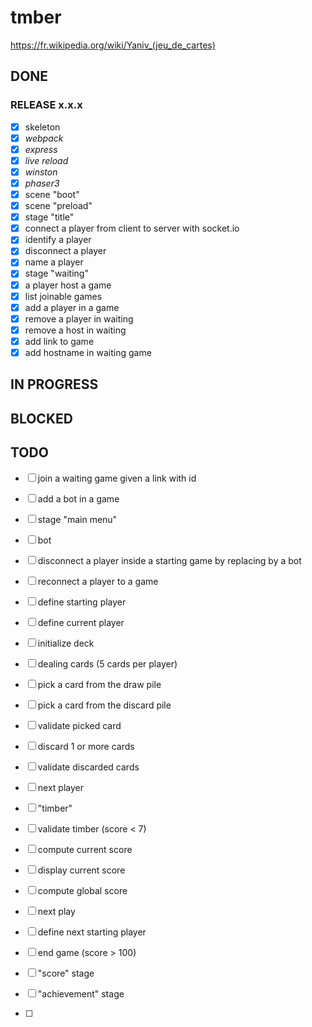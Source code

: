 # tmber

https://fr.wikipedia.org/wiki/Yaniv_(jeu_de_cartes)

## DONE

### RELEASE x.x.x

- [x] skeleton
- [x] _webpack_
- [x] _express_
- [x] _live reload_
- [x] _winston_
- [x] _phaser3_
- [x] scene "boot"
- [x] scene "preload"
- [x] stage "title"
- [x] connect a player from client to server with socket.io
- [x] identify a player
- [x] disconnect a player
- [x] name a player
- [x] stage "waiting"
- [x] a player host a game
- [x] list joinable games
- [x] add a player in a game
- [x] remove a player in waiting
- [x] remove a host in waiting
- [x] add link to game
- [x] add hostname in waiting game

## IN PROGRESS


## BLOCKED

## TODO

- [ ] join a waiting game given a link with id
- [ ] add a bot in a game
- [ ] stage "main menu"
- [ ] bot
- [ ] disconnect a player inside a starting game by replacing by a bot
- [ ] reconnect a player to a game

- [ ] define starting player
- [ ] define current player
- [ ] initialize deck
- [ ] dealing cards (5 cards per player)
- [ ] pick a card from the draw pile
- [ ] pick a card from the discard pile
- [ ] validate picked card
- [ ] discard 1 or more cards
- [ ] validate discarded cards
- [ ] next player
- [ ] "timber"
- [ ] validate timber (score < 7)
- [ ] compute current score
- [ ] display current score
- [ ] compute global score
- [ ] next play
- [ ] define next starting player
- [ ] end game (score > 100)
- [ ] "score" stage
- [ ] "achievement" stage
- [ ] 

